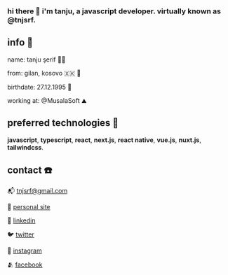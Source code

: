 ### hi there 👋 i'm tanju, a javascript developer. virtually known as @tnjsrf.


## info 🧍

name: tanju şerif 🙋‍♂️

from: gilan, kosovo 🇽🇰 🤟

birthdate: 27.12.1995 🎂

working at: @MusalaSoft ⛰️


## preferred technologies 🚀

**javascript**, **typescript**, **react**, **next.js**, **react native**, **vue.js**, **nuxt.js**, **tailwindcss**.

## contact ☎️

📬 [tnjsrf@gmail.com](mailto:tnjsrf@gmail.com)

🤵 [personal site](https://www.tnjsrf.com)

📖 [linkedin](https://www.linkedin.com/in/tnjsrf)

🐦 [twitter](https://www.twitter.com/tnjsrf)

📸 [instagram](https://www.instagram.com/tnjsrf)

🫂 [facebook](https://www.facebook.com/tnjsrf)


